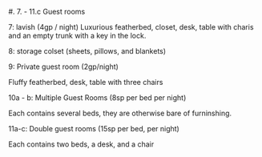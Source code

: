 #. 7. - 11.c Guest rooms

7: lavish (4gp / night)
Luxurious featherbed, closet, desk, table with charis and an empty trunk
with a key in the lock.

8: storage colset (sheets, pillows, and blankets)

9: Private guest room (2gp/night)

Fluffy featherbed, desk, table with three chairs

10a - b: Multiple Guest Rooms (8sp per bed per night)

Each contains several beds, they are otherwise bare of furninshing.

11a-c: Double guest rooms (15sp per bed, per night)

Each contains two beds, a desk, and a chair


